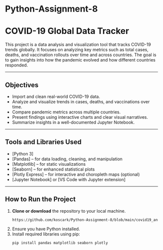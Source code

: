 # Python-Assignment-8

# COVID-19 Global Data Tracker

This project is a data analysis and visualization tool that tracks COVID-19 trends globally. It focuses on analyzing key metrics such as total cases, deaths, and vaccination rollouts over time and across countries. The goal is to gain insights into how the pandemic evolved and how different countries responded.

---

## Objectives

- Import and clean real-world COVID-19 data.
- Analyze and visualize trends in cases, deaths, and vaccinations over time.
- Compare pandemic metrics across multiple countries.
- Present findings using interactive charts and clear visual narratives.
- Summarize insights in a well-documented Jupyter Notebook.

---

## Tools and Libraries Used

- [Python 3]
- [Pandas] – for data loading, cleaning, and manipulation
- [Matplotlib] – for static visualizations
- [Seaborn] – for enhanced statistical plots
- [Plotly Express] – for interactive and choropleth maps (optional)
- [Jupyter Notebook] or [VS Code with Jupyter extension]

---

## How to Run the Project

1. **Clone or download** the repository to your local machine.
      ```bash
   https://github.com/koscark/Python-Assignment-8/blob/main/covid19_analysis.ipynb
2. Ensure you have Python installed.
3. Install required libraries using pip:
   ```bash
   pip install pandas matplotlib seaborn plotly
